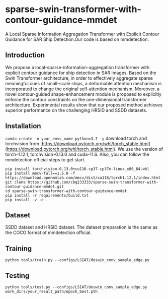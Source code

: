 # sparse-swin-transformer-with-contour-guidance-mmdet
A Local Sparse Information Aggregation Transformer with Explicit Contour Guidance for SAR Ship Detection.Our code is based on mmdetection.
## Introduction
We propose a local-sparse-information-aggregation transformer with explicit contour guidance for ship detection in SAR images. Based on the Swin Transformer architecture, in order to effectively aggregate sparse meaningful cues of small-scale ships, a deformable attention mechanism is incorporated to change the original self-attention mechanism. Moreover, a novel contour-guided shape-enhancement module is proposed to explicitly enforce the contour constraints on the one-dimensional transformer architecture. Experimental results show that our proposed method achieves superior performance on the challenging HRSID and SSDD datasets.
## Installation
```conda create -n your_envs_name python=3.7 -y```
download torch and torchvision from [https://download.pytorch.org/whl/torch_stable.html](https://download.pytorch.org/whl/torch_stable.html). We use the version of torch-1.12.1, torchvision-0.13.0 and cuda-11.6. Also, you can follow the mmdetection official steps to get start.
```pip install torch-1.12.1+cu116-cp37-cp37m-linux_x86_64.whl  
pip install torchvision-0.13.0+cu116-cp37-cp37m-linux_x86_64.whl  
pip install mmcv-full==1.5.0 -f https://download.openmmlab.com/mmcv/dist/cu116/torch1.12.1/index.html  
git clone https://github.com/cbq233333/sparse-swin-transformer-with-contour-guidance-mmdet.git
cd sparse-swin-transformer-with-contour-guidance-mmdet  
pip install -r requirements/build.txt
pip install -v -e . 
```
## Dataset
SSDD dataset and HRSID dataset. The dataset preparation is the same as the COCO format of mmdetection official.
## Training  
```python tools/train.py --configs/LSIAT/deswin_conv_sample_edge.py```
## Testing
```python tools/test.py --configs/LSIAT/deswin_conv_sample_edge.py work_dirs/your_result_path/epoch_best.pth```  


